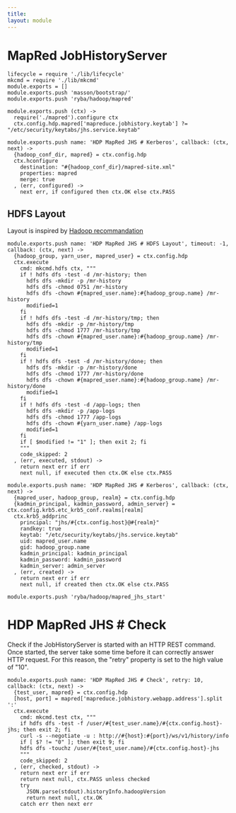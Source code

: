```yaml
---
title: 
layout: module
---
```


# MapRed JobHistoryServer

    lifecycle = require './lib/lifecycle'
    mkcmd = require './lib/mkcmd'
    module.exports = []
    module.exports.push 'masson/bootstrap/'
    module.exports.push 'ryba/hadoop/mapred'

    module.exports.push (ctx) ->
      require('./mapred').configure ctx
      ctx.config.hdp.mapred['mapreduce.jobhistory.keytab'] ?= "/etc/security/keytabs/jhs.service.keytab"

    module.exports.push name: 'HDP MapRed JHS # Kerberos', callback: (ctx, next) ->
      {hadoop_conf_dir, mapred} = ctx.config.hdp
      ctx.hconfigure
        destination: "#{hadoop_conf_dir}/mapred-site.xml"
        properties: mapred
        merge: true
      , (err, configured) ->
        next err, if configured then ctx.OK else ctx.PASS

## HDFS Layout

Layout is inspired by [Hadoop recommandation](http://hadoop.apache.org/docs/r2.1.0-beta/hadoop-project-dist/hadoop-common/ClusterSetup.html)

    module.exports.push name: 'HDP MapRed JHS # HDFS Layout', timeout: -1, callback: (ctx, next) ->
      {hadoop_group, yarn_user, mapred_user} = ctx.config.hdp
      ctx.execute
        cmd: mkcmd.hdfs ctx, """
        if ! hdfs dfs -test -d /mr-history; then
          hdfs dfs -mkdir -p /mr-history
          hdfs dfs -chmod 0751 /mr-history
          hdfs dfs -chown #{mapred_user.name}:#{hadoop_group.name} /mr-history
          modified=1
        fi
        if ! hdfs dfs -test -d /mr-history/tmp; then
          hdfs dfs -mkdir -p /mr-history/tmp
          hdfs dfs -chmod 1777 /mr-history/tmp
          hdfs dfs -chown #{mapred_user.name}:#{hadoop_group.name} /mr-history/tmp
          modified=1
        fi
        if ! hdfs dfs -test -d /mr-history/done; then
          hdfs dfs -mkdir -p /mr-history/done
          hdfs dfs -chmod 1777 /mr-history/done
          hdfs dfs -chown #{mapred_user.name}:#{hadoop_group.name} /mr-history/done
          modified=1
        fi
        if ! hdfs dfs -test -d /app-logs; then
          hdfs dfs -mkdir -p /app-logs
          hdfs dfs -chmod 1777 /app-logs
          hdfs dfs -chown #{yarn_user.name} /app-logs
          modified=1
        fi
        if [ $modified != "1" ]; then exit 2; fi
        """
        code_skipped: 2
      , (err, executed, stdout) ->
        return next err if err
        next null, if executed then ctx.OK else ctx.PASS

    module.exports.push name: 'HDP MapRed JHS # Kerberos', callback: (ctx, next) ->
      {mapred_user, hadoop_group, realm} = ctx.config.hdp
      {kadmin_principal, kadmin_password, admin_server} = ctx.config.krb5.etc_krb5_conf.realms[realm]
      ctx.krb5_addprinc 
        principal: "jhs/#{ctx.config.host}@#{realm}"
        randkey: true
        keytab: "/etc/security/keytabs/jhs.service.keytab"
        uid: mapred_user.name
        gid: hadoop_group.name
        kadmin_principal: kadmin_principal
        kadmin_password: kadmin_password
        kadmin_server: admin_server
      , (err, created) ->
        return next err if err
        next null, if created then ctx.OK else ctx.PASS

    module.exports.push 'ryba/hadoop/mapred_jhs_start'

# HDP MapRed JHS # Check

Check if the JobHistoryServer is started with an HTTP REST command. Once 
started, the server take some time before it can correctly answer HTTP request.
For this reason, the "retry" property is set to the high value of "10".

    module.exports.push name: 'HDP MapRed JHS # Check', retry: 10, callback: (ctx, next) ->
      {test_user, mapred} = ctx.config.hdp
      [host, port] = mapred['mapreduce.jobhistory.webapp.address'].split ':'
      ctx.execute
        cmd: mkcmd.test ctx, """
        if hdfs dfs -test -f /user/#{test_user.name}/#{ctx.config.host}-jhs; then exit 2; fi
        curl -s --negotiate -u : http://#{host}:#{port}/ws/v1/history/info
        if [ $? != "0" ]; then exit 9; fi
        hdfs dfs -touchz /user/#{test_user.name}/#{ctx.config.host}-jhs
        """
        code_skipped: 2
      , (err, checked, stdout) ->
        return next err if err
        return next null, ctx.PASS unless checked
        try
          JSON.parse(stdout).historyInfo.hadoopVersion
          return next null, ctx.OK
        catch err then next err

[keys]: https://github.com/apache/hadoop-common/blob/trunk/hadoop-hdfs-project/hadoop-hdfs/src/main/java/org/apache/hadoop/hdfs/DFSConfigKeys.java



